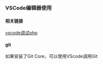 ### VSCode编辑器使用

#### 相关链接
[vscode调试php](http://blog.csdn.net/x356982611/article/details/52664334)

#### git
如果安装了Git Core，可以使用VScode调用Git